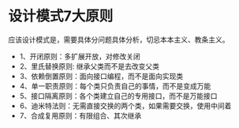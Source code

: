 # 设计模式7大原则
应该设计模式是，需要具体分问题具体分析，切忌本本主义、教条主义。

- 1、开闭原则：多扩展开放，对修改关闭
- 2、里氏替换原则: 继承父类而不是去改变父类
- 3、依赖倒置原则：面向接口编程，而不是面向实现类
- 4、单一职责原则：每个类只负责自己的事情，而不是变成万能
- 5、接口隔离原则：各个类建立自己的专用接口，而不是万能接口
- 6、迪米特法则：无需直接交换的两个类，如果需要交换，使用中间着
- 7、合成复用原则：有限组合、其次继承